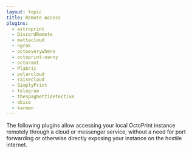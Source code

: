 ```yaml
---
layout: topic
title: Remote Access
plugins:
  - astroprint
  - DiscordRemote
  - mattacloud
  - ngrok
  - octoeverywhere
  - octoprint-nanny
  - octorant
  - Plabric
  - polarcloud
  - raisecloud
  - SimplyPrint
  - telegram
  - thespaghettidetective
  - obico
  - karmen
---
```


The following plugins allow accessing your local OctoPrint instance remotely through a cloud or messenger service, without a need for port forwarding or otherwise directly exposing your instance on the hostile internet.
